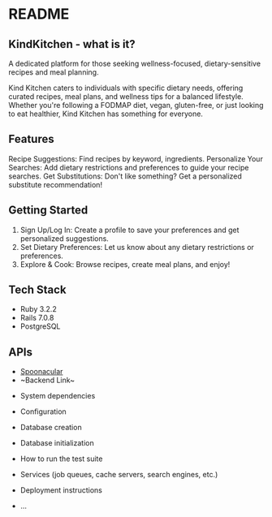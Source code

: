 # README

## KindKitchen - what is it?

A dedicated platform for those seeking wellness-focused, dietary-sensitive recipes and meal planning.

Kind Kitchen caters to individuals with specific dietary needs, offering curated recipes, meal plans, and wellness tips for a balanced lifestyle. Whether you're following a FODMAP diet, vegan, gluten-free, or just looking to eat healthier, Kind Kitchen has something for everyone.

## Features

Recipe Suggestions: Find recipes by keyword, ingredients.
Personalize Your Searches: Add dietary restrictions and preferences to guide your recipe searches.
Get Substitutions: Don't like something? Get a personalized substitute recommendation!

## Getting Started

1. Sign Up/Log In: Create a profile to save your preferences and get personalized suggestions.
2. Set Dietary Preferences: Let us know about any dietary restrictions or preferences.
3. Explore & Cook: Browse recipes, create meal plans, and enjoy!

## Tech Stack
- Ruby 3.2.2
- Rails 7.0.8
- PostgreSQL

## APIs
- [Spoonacular](https://spoonacular.com/food-api)
- ~Backend Link~

* System dependencies

* Configuration

* Database creation

* Database initialization

* How to run the test suite

* Services (job queues, cache servers, search engines, etc.)

* Deployment instructions

* ...
